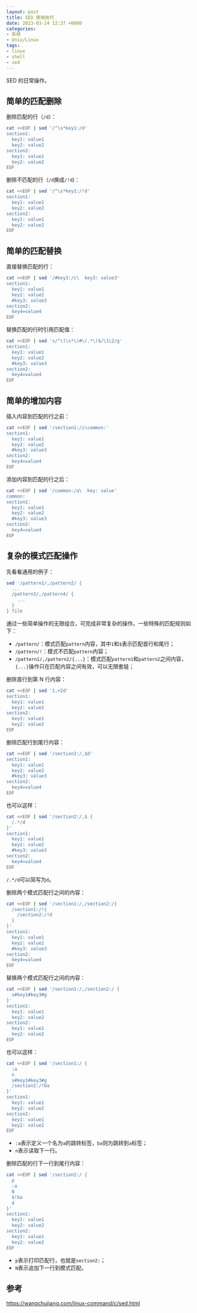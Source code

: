 ```yaml
---
layout: post
title: SED 使用技巧
date: 2023-03-24 12:37 +0000
categories:
- 系统
- Unix/Linux
tags:
- linux
- shell
- sed
---
```


SED 的日常操作。

## 简单的匹配删除

删除匹配的行（`/d`）：
```bash
cat <<EOF | sed '/^\s*key1:/d'
section1:
  key1: value1
  key2: value2
section2:
  key1: value1
  key2: value2
EOF
```

删除不匹配的行（`/d`换成`/!d`)：
```bash
cat <<EOF | sed '/^\s*key1:/!d'
section1:
  key1: value1
  key2: value2
section2:
  key1: value1
  key2: value2
EOF
```
## 简单的匹配替换

直接替换匹配的行：
```bash
cat <<EOF | sed '/#key3:/c\  key3: value3'
section1:
  key1: value1
  key2: value2
  #key3: value3
section2:
  key4=value4
EOF
```

替换匹配的行时引用匹配值：
```bash
cat <<EOF | sed 's/^\(\s*\)#\(.*\)$/\1\2/g'
section1:
  key1: value1
  key2: value2
  #key3: value3
section2:
  key4=value4
EOF
```

## 简单的增加内容

插入内容到匹配的行之前：
```bash
cat <<EOF | sed '/section1:/i\common:'
section1:
  key1: value1
  key2: value2
  #key3: value3
section2:
  key4=value4
EOF
```

添加内容到匹配的行之后：
```bash
cat <<EOF | sed '/common:/a\  key: value'
common:
section1:
  key1: value1
  key2: value2
  #key3: value3
section2:
  key4=value4
EOF
```

## 复杂的模式匹配操作

先看看通用的例子：
```bash
sed '/pattern1/,/pattern2/ {
  ...
  /pattern3/,/pattern4/ {
    ...
  }
} file
```
通过一些简单操作的无限组合，可完成非常复杂的操作。一些特殊的匹配规则如下：
- `/pattern/`：模式匹配`pattern`内容，其中`1`和`$`表示匹配首行和尾行；
- `/pattern/!`：模式不匹配`pattern`内容；
- `/pattern1/,/pattern2/{...}`：模式匹配`pattern1`和`pattern2`之间内容，`{...}`操作只在匹配内容之间有效，可以无限套娃；

删除首行到第 N 行内容：
```bash
cat <<EOF | sed '1,+2d'
section1:
  key1: value1
  key2: value2
section2:
  key1: value1
  key2: value2
EOF
```

删除匹配行到尾行内容：
```bash
cat <<EOF | sed '/section2:/,$d'
section1:
  key1: value1
  key2: value2
  #key3: value3
section2:
  key4=value4
EOF
```
也可以这样：
```bash
cat <<EOF | sed '/section2:/,$ {
  /.*/d
}'
section1:
  key1: value1
  key2: value2
  #key3: value3
section2:
  key4=value4
EOF
```
`/.*/d`可以简写为`d`。


删除两个模式匹配行之间的内容：
```bash
cat <<EOF | sed '/section1:/,/section2:/{
  /section1:/!{
    /section2:/!d
  }
}'
section1:
  key1: value1
  key2: value2
  #key3: value3
section2:
  key4=value4
EOF
```

替换两个模式匹配行之间的内容：
```bash
cat <<EOF | sed '/section1:/,/section2:/ {
  s#key1#key3#g
}'
section1:
  key1: value1
  key2: value2
section2:
  key1: value1
  key2: value2
EOF
```
也可以这样：
```bash
cat <<EOF | sed '/section1:/ {
  :a
  n
  s#key1#key3#g
  /section2:/!ba
}'
section1:
  key1: value1
  key2: value2
section2:
  key1: value1
  key2: value2
EOF
```
- `:a`表示定义一个名为`a`的跳转标签，`ba`则为跳转到`a`标签；
- `n`表示读取下一行。

删除匹配的行下一行到尾行内容：
```bash
cat <<EOF | sed '/section2:/ {
  p
  :a
  N
  $!ba
  d
}'
section1:
  key1: value1
  key2: value2
section2:
  key1: value1
  key2: value2
EOF
```
- `p`表示打印匹配行，也就是`section2:`；
- `N`表示追加下一行到模式匹配。

## 参考
<https://wangchujiang.com/linux-command/c/sed.html>
